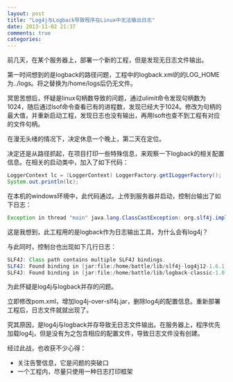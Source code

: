 ```yaml
---
layout: post
title: "Log4j与Logback导致程序在Linux中无法输出日志"
date: 2013-11-02 21:37
comments: true
categories: 
---
```


前几天，在某个服务器上，部署一个新的工程，但是发现无日志文件输出。

第一时间想到的是logback的路径问题，工程中的logback.xml的的LOG_HOME为../logs。将之替换为/home/logs后仍无文件。

冥思苦想后，怀疑是linux句柄数导致的问题，通过ulimit命令发现句柄数为1024，随后通过lsof命令查看已有的进程数，发现已经大于1024。修改为句柄的最大值，并重新启动工程，发现日志也没有输出，再用lsoft也查不到工程有对应的文件句柄。

在漫无头绪的情况下，决定休息一个晚上，第二天在定位。


决定还是从路径抓起，在项目打印一些特殊信息，来观察一下logback的相关配置信息。在相关的启动类中，加入了如下代码：
```java
LoggerContext lc = (LoggerContext) LoggerFactory.getILoggerFactory();
System.out.println(lc);
```
在本机的windows环境中，此代码通过。上传到服务器并启动，控制台输出了如下日志：
```java
Exception in thread "main" java.lang.ClassCastException: org.slf4j.impl.Log4jLoggerFactory cannot be cast to ch.qos.logback.classic.LoggerContext

```
这是我想到，此工程用的是logback作为日志输出工具，为什么会有log4j？


与此同时，控制台也出现如下几行日志：
```java
SLF4J: Class path contains multiple SLF4J bindings.
SLF4J: Found binding in [jar:file:/home/battle/lib/slf4j-log4j12-1.6.1.jar!/org/slf4j/impl/StaticLoggerBinder.class]
SLF4J: Found binding in [jar:file:/home/battle/lib/logback-classic-1.0.13.jar!/org/slf4j/impl/StaticLoggerBinder.class]

```

为此怀疑是log4j与logback并存的问题。

立即修改pom.xml，增加log4j-over-slf4j.jar，删除log4j的配置信息。重新部署工程后，日志文件就就出现了。

究其原因，是log4j与logback并存导致无日志文件输出。在服务器上，程序优先加载log4j，但是没有为之包含相应的配置文件，导致日志文件没有创建。

经过此战，也收获不少心得：

* 关注告警信息，它是问题的突破口
* 一个工程内，尽量只使用一种日志打印框架




